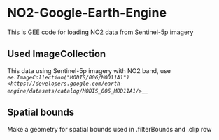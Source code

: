 # NO2-Google-Earth-Engine
This is GEE code for loading NO2 data from Sentinel-5p imagery

## Used ImageCollection
This data using Sentinel-5p imagery with NO2 band, use _`ee.ImageCollection("MODIS/006/MOD11A1") <https://developers.google.com/earth-engine/datasets/catalog/MODIS_006_MOD11A1/>`___ 

## Spatial bounds
Make a geometry for spatial bounds used in .filterBounds and .clip row
